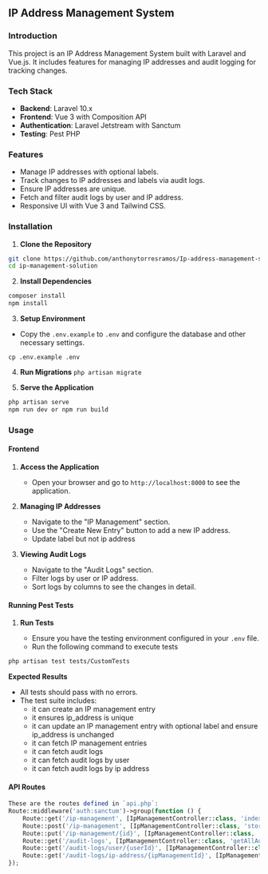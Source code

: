 ## IP Address Management System

### Introduction

This project is an IP Address Management System built with Laravel and Vue.js. It includes features for managing IP addresses and audit logging for tracking changes.

### Tech Stack

-   **Backend**: Laravel 10.x
-   **Frontend**: Vue 3 with Composition API
-   **Authentication**: Laravel Jetstream with Sanctum
-   **Testing**: Pest PHP

### Features

-   Manage IP addresses with optional labels.
-   Track changes to IP addresses and labels via audit logs.
-   Ensure IP addresses are unique.
-   Fetch and filter audit logs by user and IP address.
-   Responsive UI with Vue 3 and Tailwind CSS.

### Installation

1.  **Clone the Repository**

```bash
git clone https://github.com/anthonytorresramos/Ip-address-management-solutions.git
cd ip-management-solution
```

2. **Install Dependencies**

```bash
composer install
npm install
```

3. **Setup Environment**

-   Copy the `.env.example` to `.env` and configure the database and other necessary settings.

```
cp .env.example .env
```

4. **Run Migrations**
   `php artisan migrate`

5. **Serve the Application**

```bash
php artisan serve
npm run dev or npm run build
```

### Usage

#### Frontend

1.  **Access the Application**

    -   Open your browser and go to `http://localhost:8000` to see the application.

2.  **Managing IP Addresses**

    -   Navigate to the "IP Management" section.
    -   Use the "Create New Entry" button to add a new IP address.
    -   Update label but not ip address

3.  **Viewing Audit Logs**

    -   Navigate to the "Audit Logs" section.
    -   Filter logs by user or IP address.
    -   Sort logs by columns to see the changes in detail.

#### Running Pest Tests

1.  **Run Tests**

    -   Ensure you have the testing environment configured in your `.env` file.
    -   Run the following command to execute tests

```bash
php artisan test tests/CustomTests
```

**Expected Results**

-   All tests should pass with no errors.
-   The test suite includes:
    -   it can create an IP management entry
    -   it ensures ip_address is unique
    -   it can update an IP management entry with optional label and ensure ip_address is unchanged
    -   it can fetch IP management entries
    -   it can fetch audit logs
    -   it can fetch audit logs by user
    -   it can fetch audit logs by ip address

#### API Routes

```php
These are the routes defined in `api.php`:
Route::middleware('auth:sanctum')->group(function () {
    Route::get('/ip-management', [IpManagementController::class, 'index']);
    Route::post('/ip-management', [IpManagementController::class, 'store']);
    Route::put('/ip-management/{id}', [IpManagementController::class, 'update']);
    Route::get('/audit-logs', [IpManagementController::class, 'getAllAuditLogs']);
    Route::get('/audit-logs/user/{userId}', [IpManagementController::class, 'getAuditLogsByUser']);
    Route::get('/audit-logs/ip-address/{ipManagementId}', [IpManagementController::class, 'getAuditLogsByMacAddress']);
});
```
